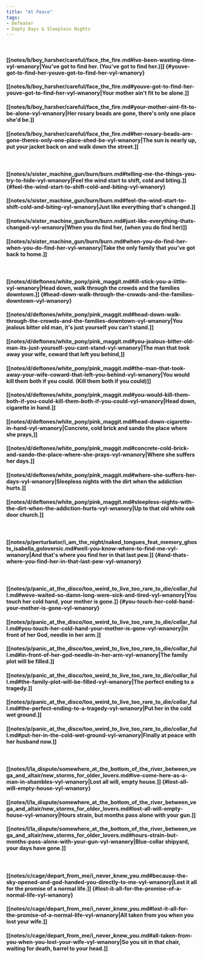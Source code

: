 ```yaml
---
title: "At Peace"
tags:
- Defeater
- Empty Days & Sleepless Nights
---
```

&nbsp;
#### [[notes/b/boy_harsher/careful/face_the_fire.md#ive-been-wasting-time-vyl-wnanory|You've got to find her. (You've got to find her.)]] {#youve-got-to-find-her-youve-got-to-find-her-vyl-wnanory}
#### [[notes/b/boy_harsher/careful/face_the_fire.md#youve-got-to-find-her-youve-got-to-find-her-vyl-wnanory|Your mother ain't fit to be alone.]]
#### [[notes/b/boy_harsher/careful/face_the_fire.md#your-mother-aint-fit-to-be-alone-vyl-wnanory|Her rosary beads are gone, there's only one place she'd be.]]
#### [[notes/b/boy_harsher/careful/face_the_fire.md#her-rosary-beads-are-gone-theres-only-one-place-shed-be-vyl-wnanory|The sun is nearly up, put your jacket back on and walk down the street.]]
&nbsp;
#### [[notes/s/sister_machine_gun/burn/burn.md#telling-me-the-things-you-try-to-hide-vyl-wnanory|Feel the wind start to shift, cold and biting.]] {#feel-the-wind-start-to-shift-cold-and-biting-vyl-wnanory}
#### [[notes/s/sister_machine_gun/burn/burn.md#feel-the-wind-start-to-shift-cold-and-biting-vyl-wnanory|Just like everything that's changed.]]
#### [[notes/s/sister_machine_gun/burn/burn.md#just-like-everything-thats-changed-vyl-wnanory|When you do find her, (when you do find her)]]
#### [[notes/s/sister_machine_gun/burn/burn.md#when-you-do-find-her-when-you-do-find-her-vyl-wnanory|Take the only family that you've got back to home.]]
&nbsp;
#### [[notes/d/deftones/white_pony/pink_maggit.md#ill-stick-you-a-little-vyl-wnanory|Head down, walk through the crowds and the families downtown.]] {#head-down-walk-through-the-crowds-and-the-families-downtown-vyl-wnanory}
#### [[notes/d/deftones/white_pony/pink_maggit.md#head-down-walk-through-the-crowds-and-the-families-downtown-vyl-wnanory|You jealous bitter old man, it's just yourself you can't stand.]]
#### [[notes/d/deftones/white_pony/pink_maggit.md#you-jealous-bitter-old-man-its-just-yourself-you-cant-stand-vyl-wnanory|The man that took away your wife, coward that left you behind,]]
#### [[notes/d/deftones/white_pony/pink_maggit.md#the-man-that-took-away-your-wife-coward-that-left-you-behind-vyl-wnanory|You would kill them both if you could. (Kill them both if you could)]]
#### [[notes/d/deftones/white_pony/pink_maggit.md#you-would-kill-them-both-if-you-could-kill-them-both-if-you-could-vyl-wnanory|Head down, cigarette in hand.]]
#### [[notes/d/deftones/white_pony/pink_maggit.md#head-down-cigarette-in-hand-vyl-wnanory|Concrete, cold brick and sando the place where she prays,]]
#### [[notes/d/deftones/white_pony/pink_maggit.md#concrete-cold-brick-and-sando-the-place-where-she-prays-vyl-wnanory|Where she suffers her days.]]
#### [[notes/d/deftones/white_pony/pink_maggit.md#where-she-suffers-her-days-vyl-wnanory|Sleepless nights with the dirt when the addiction hurts.]]
#### [[notes/d/deftones/white_pony/pink_maggit.md#sleepless-nights-with-the-dirt-when-the-addiction-hurts-vyl-wnanory|Up to that old white oak door church.]]
&nbsp;
#### [[notes/p/perturbator/i_am_the_night/naked_tongues_feat_memory_ghosts_isabella_goloversic.md#well-you-know-where-to-find-me-vyl-wnanory|And that's where you find her in that last pew.]] {#and-thats-where-you-find-her-in-that-last-pew-vyl-wnanory}
&nbsp;
#### [[notes/p/panic_at_the_disco/too_weird_to_live_too_rare_to_die/collar_full.md#weve-waited-so-damn-long-were-sick-and-tired-vyl-wnanory|You touch her cold hand, your mother is gone.]] {#you-touch-her-cold-hand-your-mother-is-gone-vyl-wnanory}
#### [[notes/p/panic_at_the_disco/too_weird_to_live_too_rare_to_die/collar_full.md#you-touch-her-cold-hand-your-mother-is-gone-vyl-wnanory|In front of her God, needle in her arm.]]
#### [[notes/p/panic_at_the_disco/too_weird_to_live_too_rare_to_die/collar_full.md#in-front-of-her-god-needle-in-her-arm-vyl-wnanory|The family plot will be filled.]]
#### [[notes/p/panic_at_the_disco/too_weird_to_live_too_rare_to_die/collar_full.md#the-family-plot-will-be-filled-vyl-wnanory|The perfect ending to a tragedy.]]
#### [[notes/p/panic_at_the_disco/too_weird_to_live_too_rare_to_die/collar_full.md#the-perfect-ending-to-a-tragedy-vyl-wnanory|Put her in the cold wet ground.]]
#### [[notes/p/panic_at_the_disco/too_weird_to_live_too_rare_to_die/collar_full.md#put-her-in-the-cold-wet-ground-vyl-wnanory|Finally at peace with her husband now.]]
&nbsp;
#### [[notes/l/la_dispute/somewhere_at_the_bottom_of_the_river_between_vega_and_altair/new_storms_for_older_lovers.md#ive-come-here-as-a-man-in-shambles-vyl-wnanory|Lost all will, empty house.]] {#lost-all-will-empty-house-vyl-wnanory}
#### [[notes/l/la_dispute/somewhere_at_the_bottom_of_the_river_between_vega_and_altair/new_storms_for_older_lovers.md#lost-all-will-empty-house-vyl-wnanory|Hours strain, but months pass alone with your gun.]]
#### [[notes/l/la_dispute/somewhere_at_the_bottom_of_the_river_between_vega_and_altair/new_storms_for_older_lovers.md#hours-strain-but-months-pass-alone-with-your-gun-vyl-wnanory|Blue-collar shipyard, your days have gone.]]
&nbsp;
#### [[notes/c/cage/depart_from_me/i_never_knew_you.md#because-the-sky-opened-and-god-handed-you-directly-to-me-vyl-wnanory|Lost it all for the promise of a normal life.]] {#lost-it-all-for-the-promise-of-a-normal-life-vyl-wnanory}
#### [[notes/c/cage/depart_from_me/i_never_knew_you.md#lost-it-all-for-the-promise-of-a-normal-life-vyl-wnanory|All taken from you when you lost your wife.]]
#### [[notes/c/cage/depart_from_me/i_never_knew_you.md#all-taken-from-you-when-you-lost-your-wife-vyl-wnanory|So you sit in that chair, waiting for death, barrel to your head.]]
